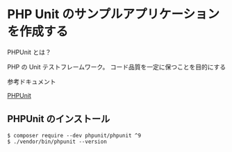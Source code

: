 # PHP Unit のサンプルアプリケーションを作成する

PHPUnit とは？

PHP の Unit テストフレームワーク。
コード品質を一定に保つことを目的にする

参考ドキュメント

[PHPUnit](https://phpunit.de/)

## PHPUnit のインストール

```
$ composer require --dev phpunit/phpunit ^9
$ ./vendor/bin/phpunit --version
```
